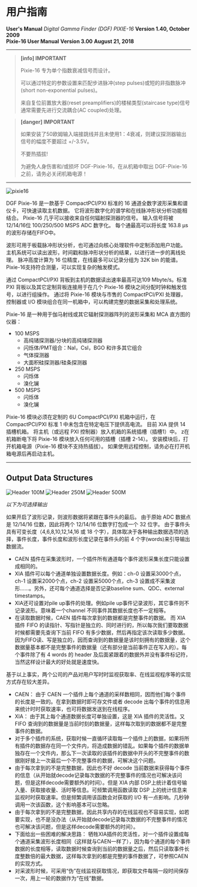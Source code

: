 <!-- README.md --- 
;; 
;; Description: 
;; Author: Hongyi Wu(吴鸿毅)
;; Email: wuhongyi@qq.com 
;; Created: 日 5月 13 15:47:48 2018 (+0800)
;; Last-Updated: 五 1月 11 23:55:51 2019 (+0800)
;;           By: Hongyi Wu(吴鸿毅)
;;     Update #: 18
;; URL: http://wuhongyi.cn -->

# 用户指南

<!-- toc -->

**User's Manual** *Digital Gamma Finder (DGF) PIXIE-16*  **Version 1.40, October 2009**  
**Pixie-16 User Manual**  **Version 3.00**  **August 21, 2018**

----


> **[info] IMPORTANT**
>
> Pixie-16 专为单个指数衰减信号而设计。
>
> 可以通过特定的参数设置来匹配步进脉冲(step pulses)或短的非指数脉冲(short non-exponential pulses)。
>
> 来自复位前置放大器(reset preamplifiers)的楼梯类型(staircase type)信号通常需要先进行交流耦合(AC coupled)处理。

> **[danger] IMPORTANT**
>
> 如果安装了50欧姆输入端接跳线并且未使用1：4衰减，则建议探测器输出信号的幅度不要超过 +/-3.5V。
>
> 不要热插拔!
>
> 为避免人身伤害和/或损坏 DGF-Pixie-16，在从机箱中取出 DGF-Pixie-16之前，请务必关闭机箱电源！



----



![pixie16](/img/pixie16.jpg)

DGF Pixie-16 是一款基于 CompactPCI/PXI 标准的 16 通道全数字波形采集和谱仪卡，可快速读取主机数据。 它将波形数字化的谱学和在线脉冲形状分析功能相结合。 Pixie-16 几乎可以接收来自任何辐射探测器的信号。 输入信号将被 12/14/16位 100/250/500 MSPS ADC 数字化。 每个通最高可以将长度 163.8 μs 的波形存储在FIFO中。

波形可用于板载脉冲形状分析，也可通过向核心处理软件中定制添加用户功能。 主机系统可以读出波形，时间戳和脉冲形状分析的结果，以进行进一步的离线处理。 脉冲高度计算为 16 位精度，在线最多可以记录分组为 32K bin 的能谱。 Pixie-16支持符合测量，可以实现复杂的触发模式。

通过 CompactPCI/PXI 背板到主机的数据读出速率最高可达109 Mbyte/s。标准 PXI 背板以及其它定制背板连接用于在几个 Pixie-16 模块之间分配时钟和触发信号，以进行组操作。 通过将 Pixie-16 模块与市售的 CompactPCI/PXI 处理器，控制器或 I/O 模块组合在同一机箱中，可以构建完整的数据采集和处理系统。

Pixie-16 是一种用于伽马射线或其它辐射探测器阵列的波形采集和 MCA 直方图的仪器：

- 100 MSPS
	- 高纯锗探测器/分块的高纯锗探测器
	- 闪烁体/PMT组合：NaI，CsI，BGO 和许多其它组合
	- 气体探测器
	- 大面积硅探测器/硅条探测器
- 250 MSPS
	- 闪烁体
	- 溴化镧
- 500 MSPS
	- 闪烁体
	- 溴化镧


Pixie-16 模块必须在定制的 6U CompactPCI/PXI 机箱中运行，在 CompactPCI/PXI 标准 1 中未包含在特定电压下提供高电流。 目前 XIA 提供 14 插槽机箱。 将主机（或远程 PXI 控制器）放入机箱的系统插槽（插槽1）中。 z在机箱断电下将 Pixie-16 模块放入任何可用的插槽（插槽 2-14）。 安装模块后，打开机箱电源（Pixie-16 模块不支持热插拔）。 如果使用远程控制，请务必在打开机箱电源后再启动主机。

----

## Output Data Structures


![Header 100M](/img/data_100M.PNG)
![Header 250M](/img/data_250M.PNG)
![Header 500M](/img/data_500M.PNG)

*以下为可选择输出*


<!-- 
![External 1](/img/data_ex1.PNG)
![External 2](/img/data_ex2.PNG)
![External 3](/img/data_ex3.PNG)
![External 4](/img/data_ex4.PNG)
![External 5](/img/data_ex5.PNG)
![External 6](/img/data_ex6.PNG)
![External 7](/img/data_ex7.PNG)
![External 8](/img/data_ex8.PNG)
 -->
 
如果开启了波形记录，则波形数据将紧跟在事件头的最后。 由于原始 ADC 数据点是 12/14/16 位数，因此将两个 12/14/16 位数字打包成一个 32 位字。 由于事件头具有可变长度（4,6,8,10,12,14,16 或 18 个字），具体取决于各种输出数据选项的选择，事件长度，事件长度和波形长度记录在事件头的前 4 个字(words)来引导输出数据流。


- CAEN 插件在采集波形时，一个插件所有通道每个事件波形采集长度只能设置成相同的。
- XIA 插件可以每个通道单独设置数据长度。例如：ch-0 设置采3000个点，ch-1 设置采2000个点，ch-2 设置采5000个点，ch-3 设置成不采集波形……。另外，还可每个通道选择是否记录baseline sum、QDC、external timestamps。
- XIA还可设置对pile up事件的处理。例如pile up事件记录波形，其它事件则不记录波形。意味着一个channel 不同事件其数据长度也不一定相等。
- 在读取数据时候，CAEN 插件每次拿到的数据都是完整事件的数据。 而 XIA 插件 FIFO 的读指针、写指针是独立的、同时进行的，所以每次我们要取数据时候都需要先查询下当前 FIFO 有多少数据，然后再指定该次读取多少数据。因为FIFO读、写是独立的，因而查询到的数据量是该时刻拥有的数据量，这个数据量基本都不是完整事件的数据量（还有部分是当前事件正在写入的）。每个事件除了有 4 words 的 header 及后面紧跟着的数据外并没有事件标记符，当然这样设计最大的好处就是速度快。



基于以上事实，两个公司的产品对用户写时时监视获取率、在线监视程序等的实现方式存在较大差异。
- CAEN： 由于 CAEN 一个插件上每个通道的采样数相同，因而他们每个事件的长度是一致的。在拿到数据时即可存文件或者 decode 出每个事件的信息用来统计时时获取速率，也可将数据发送到在线程序。
- XIA： 由于其上每个通道数据长度可单独设置，这是 XIA 插件的灵活性。又 FIFO 查询到的数据量是当前时刻的数据量，这样每次取到的数据都不是完整事件的数据。
- 对于多个插件的系统，获取时候一直循环读取每一个插件上的数据，如果将所有插件的数据存在同一个文件内，将造成数据的错乱。如果每个插件的数据单独存在一个文件内，那么下一次读取的该插件的数据中开头的不完整事件的数据刚好接上一次最后一个不完整事件的数据，可解决这个问题。
- 由于每次拿到的不是完整数据，因此也不好 decode 当前数据来获得每个事件的信息（从开始就decode记录每次数据的不完整事件的情况也可解决该问题，但是这样decode需要额外的时间）。但是 XIA 内部 DSP上统计着信号输入量、获取接收量、活时等信息。可频繁调用函数读取 DSP 上的统计信息来监视时时获取速率。但是频繁调用该函数会对获取的 I/O 有一点影响。几秒钟调用一次该函数，这个影响基本可以忽略。
- 由于每次拿到的不是完整数据，因此共享内存的在线监视也不容易实现，如若要实现，也不是没办法（从开始就decode记录每次数据的不完整事件的情况也可解决该问题，但是这样decode需要额外的时间）。
- 下面给出一些困难的解决思路： 牺牲XIA插件的灵活性，对一个插件设置成每个通道采集波形长度相同（这样就与CAEN一样了），因为每个通道的每个事件数据的长度相等，读取数据时候查询到当前的数据量之后，然后只读取事件长度整数倍的最大数据，这样每次拿到的都是完整的事件数据了，可参照CAEN的实现方式。
- 对采波形时候，可采用“伪”在线监视获取情况，即获取文件每隔一段时间保存一次，用上一轮的数据作为“在线”数据。


<!-- README.md ends here -->
